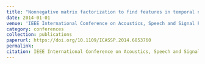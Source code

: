 ```yaml
---
title: "Nonnegative matrix factorization to find features in temporal networks"
date: 2014-01-01
venue: 'IEEE International Conference on Acoustics, Speech and Signal Processing, ICASSP'
category: conferences
collection: publications
paperurl: https://doi.org/10.1109/ICASSP.2014.6853760
permalink: 
citation: IEEE International Conference on Acoustics, Speech and Signal Processing, ICASSP.
---
```

